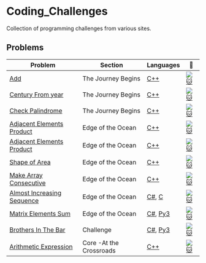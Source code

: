 # Coding_Challenges
Collection of programming challenges from various sites.

## Problems
| Problem | Section | Languages | :link: |
| - | - | - | - |
|  [Add](https://github.com/WuydtsGithub/Coding_Challenges/tree/master/Code%20Fights/Add) |  The Journey Begins | [C++](https://github.com/WuydtsGithub/Coding_Challenges/blob/master/Code%20Fights/Add/Add.cpp) | [![:cat:](https://app.codesignal.com/img/favicon-32x32.png)](https://app.codesignal.com/arcade/intro/level-1/jwr339Kq6e3LQTsfa) |
[Century From year](https://github.com/WuydtsGithub/Coding_Challenges/tree/master/Code%20Fights/Century%20From%20Year) |  The Journey Begins | [C++](https://github.com/WuydtsGithub/Coding_Challenges/blob/master/Code%20Fights/Century%20From%20Year/CenturyFromYear.cpp) | [![:cat:](https://app.codesignal.com/img/favicon-32x32.png)](https://app.codesignal.com/arcade/intro/level-1/egbueTZRRL5Mm4TXN) |
[Check Palindrome](https://github.com/WuydtsGithub/Coding_Challenges/tree/master/Code%20Fights/Palindrome) | The Journey Begins | [C++](https://github.com/WuydtsGithub/Coding_Challenges/blob/master/Code%20Fights/Palindrome/Palindrome.cpp) | [![:cat:](https://app.codesignal.com/img/favicon-32x32.png)](https://app.codesignal.com/arcade/intro/level-1/s5PbmwxfECC52PWyQ) |
[Adjacent Elements Product](https://github.com/WuydtsGithub/Coding_Challenges/tree/master/Code%20Fights/Adjacent%20Elements%20Product) | Edge of the Ocean | [C++](https://github.com/WuydtsGithub/Coding_Challenges/blob/master/Code%20Fights/Adjacent%20Elements%20Product/AdjacentElementsProduct.cpp) | [![:cat:](https://app.codesignal.com/img/favicon-32x32.png)](https://app.codesignal.com/arcade/intro/level-2/xzKiBHjhoinnpdh6m) |
[Adjacent Elements Product](https://github.com/WuydtsGithub/Coding_Challenges/tree/master/Code%20Fights/Adjacent%20Elements%20Product) | Edge of the Ocean | [C++](https://github.com/WuydtsGithub/Coding_Challenges/blob/master/Code%20Fights/Adjacent%20Elements%20Product/AdjacentElementsProduct.cpp) | [![:cat:](https://app.codesignal.com/img/favicon-32x32.png)](https://app.codesignal.com/arcade/intro/level-2/xzKiBHjhoinnpdh6m) |
[Shape of Area](https://github.com/Wuydts/Coding_Challenges/tree/master/Code%20Fights/Shape%20of%20Area) | Edge of the Ocean | [C++](https://github.com/Wuydts/Coding_Challenges/blob/master/Code%20Fights/Shape%20of%20Area/ShapeArea.cpp) | [![:cat:](https://app.codesignal.com/img/favicon-32x32.png)](https://app.codesignal.com/arcade/intro/level-2/yuGuHvcCaFCKk56rJ) |
[Make Array Consecutive](https://github.com/Wuydts/Coding_Challenges/tree/master/Code%20Fights/Make%20Array%20Consecutive) | Edge of the Ocean | [C++](https://github.com/Wuydts/Coding_Challenges/blob/master/Code%20Fights/Make%20Array%20Consecutive/MakeArrayConsecutive.cpp) | [![:cat:](https://app.codesignal.com/img/favicon-32x32.png)](https://app.codesignal.com/arcade/intro/level-2/bq2XnSr5kbHqpHGJC) |
[Almost Increasing Sequence](https://github.com/Wuydts/Coding_Challenges/tree/master/Code%20Fights/Almost%20Increasing%20Sequence) | Edge of the Ocean | [C#](https://github.com/Wuydts/Coding_Challenges/blob/master/Code%20Fights/Almost%20Increasing%20Sequence/AlmostIncreasingSequence.cs), [C](https://github.com/Wuydts/Coding_Challenges/blob/master/Code%20Fights/Almost%20Increasing%20Sequence/AlmostIncreasingSequence.c) | [![:cat:](https://app.codesignal.com/img/favicon-32x32.png)](https://app.codesignal.com/arcade/intro/level-2/2mxbGwLzvkTCKAJMG) |
[Matrix Elements Sum](https://github.com/Wuydts/Coding_Challenges/tree/master/Code%20Fights/Matrix%20Elements%20Sum) | Edge of the Ocean | [C#](https://github.com/Wuydts/Coding_Challenges/blob/master/Code%20Fights/Matrix%20Elements%20Sum/MatrixElementsSum.cs), [Py3](https://github.com/Wuydts/Coding_Challenges/blob/master/Code%20Fights/Matrix%20Elements%20Sum/MatrixElementsSum.py) | [![:cat:](https://app.codesignal.com/img/favicon-32x32.png)](https://app.codesignal.com/arcade/intro/level-2/xskq4ZxLyqQMCLshr) |
[Brothers In The Bar](https://github.com/Wuydts/Coding_Challenges/tree/master/Code%20Fights/Brothers%20In%20The%20Bar) | Challenge | [C#](https://github.com/Wuydts/Coding_Challenges/blob/master/Code%20Fights/Brothers%20In%20The%20Bar/BrothersInTheBar.cs), [Py3](https://github.com/Wuydts/Coding_Challenges/blob/master/Code%20Fights/Brothers%20In%20The%20Bar/BrothersInTheBar.py) | [![:cat:](https://app.codesignal.com/img/favicon-32x32.png)](https://app.codesignal.com/challenge/dHjGPiEYFFcrwKMip) |
[Arithmetic Expression](https://github.com/Wuydts/Coding_Challenges/tree/master/Code%20Fights/Arithmetic%20Expression) | Core -At the Crossroads | [C++](https://github.com/Wuydts/Coding_Challenges/blob/master/Code%20Fights/Arithmetic%20Expression/ArithmeticExpression.cpp)| [![:cat:](https://app.codesignal.com/img/favicon-32x32.png)](https://app.codesignal.com/arcade/code-arcade/at-the-crossroads/QrCSNQWhnQoaK9KgK) |
